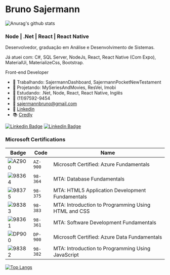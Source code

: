 

<!--
### Hi there 👋
**sajermann/sajermann** is a ✨ _special_ ✨ repository because its `README.md` (this file) appears on your GitHub profile.

Here are some ideas to get you started:

- 🔭 I’m currently working on ...
- 🌱 I’m currently learning ...
- 👯 I’m looking to collaborate on ...
- 🤔 I’m looking for help with ...
- 💬 Ask me about ...
- 📫 How to reach me: ...
- 😄 Pronouns: ...
- ⚡ Fun fact: ...
-->
# Bruno Sajermann

![Anurag's github stats](https://github-readme-stats.vercel.app/api?username=sajermann&show_icons=true&theme=radical)

### Node | .Net | React | React Native

Desenvolvedor, graduação em Análise e Desenvolvimento de Sistemas.

Já atuei com: C#, SQL Server, NodeJs, React, React Native (Com Expo), MaterialUi, MaterializeCss, Bootstrap.

Front-end Developer

- 🔭 Trabalhando: SajermannDashboard, SajermannPocketNewTestament 
- 💭 Projetando: MySeriesAndMovies, ResVei, Imobi
- 🌱 Estudando: .Net, Node, React, React Native, Inglês
- :iphone: (11)97592-9454
- 💬 sajermannbruno@gmail.com
- :briefcase: [Linkedin](linkedin.com/in/devbrunosajermann)
- 📚 [Credly](https://www.credly.com/users/bruno-sajermann.d21dd6c6/badges)

[![Linkedin Badge](https://img.shields.io/badge/linkedin-%230077B5.svg?&style=for-the-badge&logo=linkedin&logoColor=white&link=https://www.linkedin.com/in/devsajermann)](https://www.linkedin.com/in/devbrunosajermann) [![Linkedin Badge](https://img.shields.io/badge/WHATSAPP-%2325D366.svg?&style=for-the-badge&logo=whatsapp&logoColor=white&link=https://wa.me/11975929454?text=sua%20mensagem)](https://wa.me/5511975929454?text=sua%20mensagem)

### Microsoft Certifications
|Badge|Code|Name|
|----------------|-------------------------------|-----------------------------|
|![AZ900](https://lh3.googleusercontent.com/pw/AM-JKLWOYdzMt54k6_v5SuLTfV-POTCtA2K2eQzT3pNNyAwsKJ1v2HQZLp-SKNM9puXsUNNWyX6RZickwPdSyGVJrbW4zEUGmVGD5Iy1Nd4UfDhrYzuXT7IjqrsSF4Ib5WQ3L0wL0edma6zA383j1fI5rfN9=s100-no?authuser=0)|`AZ-900`|Microsoft Certified: Azure Fundamentals|
|![98364](https://lh3.googleusercontent.com/pw/AM-JKLVvqDoIgcPof0Jxuvgm_l0iUosATfTSb7I8BgLm-7nHGv6dvFnPnwfhDrJ78gjMLY7z_pptUom0YxDUiUH3-gXSXkvyqUqUlCcTF4KioB5nMkFJbN7I1zXYYbkE6VTs-7hXFQy_ulwUz5ThPM5G16U4=s100-no?authuser=0)|`98-364`|MTA: Database Fundamentals|
|![98375](https://lh3.googleusercontent.com/pw/AM-JKLVx_6718pq0Xfj-EDpDwE1nmnpDH6efYf4R_M6wqbE50eLYynEsRNaVltyIxNapFelcjCfKncc6FIuuR6iH7A1HDXLK1G0u8bB1sRBZ8P2f8Tb24aSNNzwIOiR67d3ml6z4V1g-Nwxevn--VZ09xxIp=s100-no?authuser=0)|`98-375`|MTA: HTML5 Application Development Fundamentals|
|![98383](https://lh3.googleusercontent.com/pw/AM-JKLXBW1rzjdeypRP93ipZAgrkXKRYt_9HdlpgKroI1jvVXfKEZXCdh29BXWFVeUjcNOmx9HR0DtpAV8odHJd_1SGf1Qt1YyeFN3XFkG96DXcFmdxJ5ti1w30H-_exLf9WP7xTY_hH0ZOXONe3hE7RVjpQ=s100-no?authuser=0)|`98-383`|MTA: Introduction to Programming Using HTML and CSS|
|![98361](https://lh3.googleusercontent.com/pw/AM-JKLVqXcMuGxtgGferuaQcupomzYK84LNcIY86Zlz8TyGv9G-8qTRauzxQRXJNoOWK8Gg96-szeeEAfr06STxP6H243SyT_Y-dL-xaXZhhRFtGtAcPck9cMI1GUkLib6ba9BH8C-ozuvHSyLyR8VleB9dC=s100-no?authuser=0)|`98-361`|MTA: Software Development Fundamentals|
|![DP900](https://lh3.googleusercontent.com/pw/AM-JKLXHgFogVZqHQhqnwxL1iXhm_qG4yOUd5nnVt3teDbHN4MZWQV9zQR5Q_iN1A6PSFVs8wxxob_uk1AmVci0nRrPzA1qzBHkN3l5yfNDtMFZtAiT1VzQDpFN5KscSkP-zo6meVlc4KYXqir_S8NFudq79=s100-no?authuser=0)|`DP-900`|Microsoft Certified: Azure Data Fundamentals|
|![98382](https://lh3.googleusercontent.com/pw/AM-JKLVyLlETdTz7aC128claRgu2Ls1lXhC6jwdgPhbOIfpukb9nQEs74bJB0hcVhcCzLqKkmI3GdstQFLJnOMVdNnsVVZ9fRJYqYIdtrYu1YS8jjtJxuoycEqL2zHyZ_fH5TLFpgwB4ajj-gsg4XPen2cqu=s100-no?authuser=0)|`98-382`|MTA: Introduction to Programming Using JavaScript|

[![Top Langs](https://github-readme-stats.vercel.app/api/top-langs/?username=sajermann&show_icons=true&theme=radical)](https://github.com/anuraghazra/github-readme-stats)
